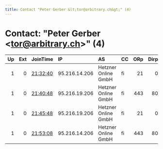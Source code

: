 ```yaml
---
title: Contact "Peter Gerber &lt;tor@arbitrary.ch&gt;" (4)
---
```


# Contact: "Peter Gerber &lt;tor@arbitrary.ch&gt;" (4)

|   Up |   Ext | JoinTime                                                                                            | IP            | AS                  | CC   |   ORp |   Dirp | OS    | Version       | Nickname         |   eFamMembers |
|-----:|------:|:----------------------------------------------------------------------------------------------------|:--------------|:--------------------|:-----|------:|-------:|:------|:--------------|:-----------------|--------------:|
|    1 |     0 | [21:32:40](https://metrics.torproject.org/rs.html#details/624B7391B9790E7CD2AF6A7238239BA3D6928A57) | 95.216.14.206 | Hetzner Online GmbH | fi   |    21 |      0 | Linux | 0.4.1.3-alpha | arbitraryKenzie3 |             5 |
|    1 |     0 | [21:40:48](https://metrics.torproject.org/rs.html#details/3F43D0584A2613C9DB631382FF486DC6B95EA1C8) | 95.216.19.206 | Hetzner Online GmbH | fi   |   443 |     80 | Linux | 0.4.0.5       | arbitraryTessa2  |             1 |
|    1 |     0 | [21:45:48](https://metrics.torproject.org/rs.html#details/54FF87E18CF4B351BB078A640A4DC5265969485E) | 95.216.19.206 | Hetzner Online GmbH | fi   |    21 |      0 | Linux | 0.4.0.5       | arbitraryTessa3  |             1 |
|    1 |     0 | [21:53:08](https://metrics.torproject.org/rs.html#details/FA1845C313B88EF49E8BE1F23B02CD0AC702B636) | 95.216.14.206 | Hetzner Online GmbH | fi   |   443 |     80 | Linux | 0.4.1.3-alpha | arbitraryKenzie2 |             1 |
